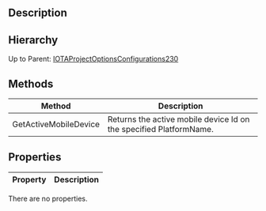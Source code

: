 ## Description

## Hierarchy
Up to Parent: [IOTAProjectOptionsConfigurations230](IOTAProjectOptionsConfigurations230)
## Methods
| Method | Description |
| ------------- | ------------- |
| GetActiveMobileDevice| Returns the active mobile device Id on the specified PlatformName. | 
## Properties
| Property | Description |
| ------------- | ------------- |
There are no properties.
